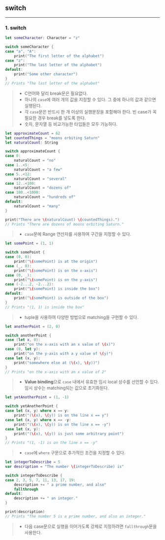 ## switch

---

### 1. switch

```swift
let someCharacter: Character = "z"

switch someCharacter {
case "a", "A":
    print("The first letter of the alphabet")
case "z":
    print("The last letter of the alphabet")
default:
    print("Some other character")
}
// Prints "The last letter of the alphabet"
```

> * C언어와 달리 break문은 필요없다.
> * 하나의 `case`에 여러 개의 값을 지정할 수 있다. 그 중에 하나의 값과 같으면 실행된다.
> * 각 `case`문은 반드시 한 개 이상의 실행문장을 포함해야 한다. 빈 case가 꼭 필요한 경우 break를 넣도록 한다.
> * 숫자, 문자열 등 비교가능한 타입들은 모두 가능하다.

```swift
let approximateCount = 62
let countedThings = "moons orbiting Saturn"
let naturalCount: String

switch approximateCount {
case 0:
    naturalCount = "no"
case 1..<5:
    naturalCount = "a few"
case 5..<12:
    naturalCount = "several"
case 12..<100:
    naturalCount = "dozens of"
case 100..<1000:
    naturalCount = "hundreds of"
default:
    naturalCount = "many"
}

print("There are \(naturalCount) \(countedThings).")
// Prints "There are dozens of moons orbiting Saturn."
```

> * `case`문에 Range 연산자를 사용하여 구간을 지정할 수 있다.

```swift
let somePoint = (1, 1)

switch somePoint {
case (0, 0):
    print("\(somePoint) is at the origin")
case (_, 0):
    print("\(somePoint) is on the x-axis")
case (0, _):
    print("\(somePoint) is on the y-axis")
case (-2...2, -2...2):
    print("\(somePoint) is inside the box")
default:
    print("\(somePoint) is outside of the box")
}
// Prints "(1, 1) is inside the box"
```

> * tuple을 사용하여 다양한 방법으로 matching을 구현할 수 있다.

```swift
let anotherPoint = (2, 0)

switch anotherPoint {
case (let x, 0):
    print("on the x-axis with an x value of \(x)")
case (0, let y):
    print("on the y-axis with a y value of \(y)")
case let (x, y):
    print("somewhere else at (\(x), \(y))")
}
// Prints "on the x-axis with an x value of 2"
```

> * **Value binding**으로 `case` 내에서 유효한 임시 local 상수를 선언할 수 있다. 임시 상수는 matching되는 값으로 초기화된다.

```swift
let yetAnotherPoint = (1, -1)

switch yetAnotherPoint {
case let (x, y) where x == y:
    print("(\(x), \(y)) is on the line x == y")
case let (x, y) where x == -y:
    print("(\(x), \(y)) is on the line x == -y")
case let (x, y):
    print("(\(x), \(y)) is just some arbitrary point")
}
// Prints "(1, -1) is on the line x == -y"
```

> * `case`에 `where` 구문으로 추가적인 조건을 지정할 수 있다.

```swift
let integerToDescribe = 5
var description = "The number \(integerToDescribe) is"

switch integerToDescribe {
case 2, 3, 5, 7, 11, 13, 17, 19:
    description += " a prime number, and also"
    fallthrough
default:
    description += " an integer."
}

print(description)
// Prints "The number 5 is a prime number, and also an integer."
```

> * 다음 case문으로 실행을 이어가도록 강제로 지정하려면 `fallthrough`문을 사용한다.
